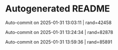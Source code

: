 # Autogenerated README

Auto-commit on 2025-01-31 13:03:11 | rand=42458

Auto-commit on 2025-01-31 13:24:34 | rand=82878

Auto-commit on 2025-01-31 13:59:36 | rand=85891
